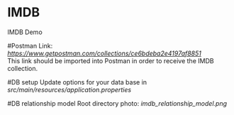 # IMDB
IMDB Demo

#Postman
Link: *https://www.getpostman.com/collections/ce6bdeba2e4197af8851*
<br>
This link should be imported into Postman in order to receive the IMDB collection.

#DB setup
Update options for your data base in *src/main/resources/application.properties*   

#DB relationship model
Root directory photo:  *imdb_relationship_model.png*
